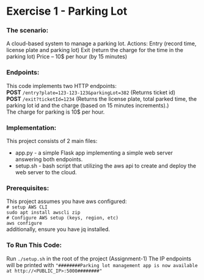 # Exercise 1 - Parking Lot

### The scenario:  
A cloud-based system to manage a parking lot.
Actions:
Entry (record time, license plate and parking lot)
Exit (return the charge for the time in the parking lot)
Price – 10$ per hour (by 15 minutes)

### Endpoints:  
This code implements two HTTP endpoints:  
**POST** `/entry?plate=123-123-123&parkingLot=382` (Returns ticket id)  
**POST** `/exit?ticketId=1234` 
(Returns the license plate, total parked time, the parking lot id and the charge (based on 15 minutes increments).)  
The charge for parking is 10$ per hour.

### Implementation:
This project consists of 2 main files:  
* app.py - a simple Flask app implementing a simple web server answering both endpoints.
* setup.sh - bash script that utilizing the aws api to create and deploy the web server to the cloud.

### Prerequisites:
This project assumes you have aws configured:  
`# setup AWS CLI`  
`sudo apt install awscli zip`  
`# Configure AWS setup (keys, region, etc)`  
`aws configure`  
additionally, ensure you have jq installed. 

### To Run This Code:
Run `./setup.sh`  in the root of the project (Assignment-1)
The IP endpoints will be printed with
`"########Parking lot management app is now available at http://<PUBLIC_IP>:5000########"`
